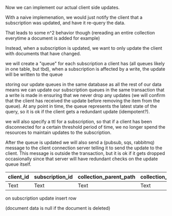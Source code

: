 Now we can implement our actual client side updates.

With a naive implemenation, we would just notify the client that a subscription was updated, and have it re-query the data. 

That leads to some n^2 behavior though (rereading an entire collection everytime a document is added for example)

Instead, when a subscription is updated, we want to only update the client with documents that have changed. 

we will create a "queue" for each subscription a client has (all queues likely in one table, but tbd), when a subscription is affected by a write, the update will be written to the queue

storing our update queues in the same database as all the rest of our data means we can update our subscription queues
in the same transaction that a write is made in ensuring that we never drop any updates (we will confirm that the client has received the update before removing the item from the queue). At any point in time, the queue represents the latest state of the query, so it is ok if the client gets a redundant update (idempotent?)<rephrase to be less confusing>.

we will also specify a ttl for a subscription, so that if a client has been disconnected for a certain threshold period of time, we no longer spend the resources to maintain updates to the subscription. 

After the queue is updated we will also send a (pubsub, sqs, rabbitmq) message to the client connection server telling it to send the update to the client. This message is outside the transaction, but it is ok if it gets dropped occasionally since that server will have redundant checks on the update queue itself. 



| client_id | subscription_id | collection_parent_path | collection_id | document_id | document_data |
| --------- | --------------- | ---------------------- | ------------- | ----------- | ------------- |
| Text      | Text            | Text                   | Text          | Text        | Bytes         |

on subscription update insert row

(document data is null if the document is deleted)
